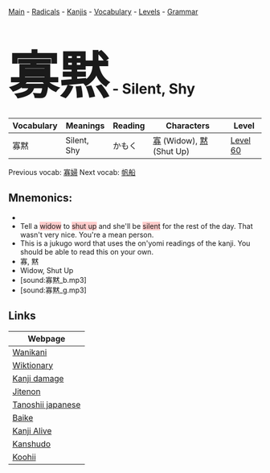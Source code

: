 <style> bigfont {font-size: 100px}</style>
[Main](../README.md) -
[Radicals](../radicals.md) -
[Kanjis](../kanjis.md) -
[Vocabulary](../vocabulary.md) -
[Levels](../levels.md) -
[Grammar](../grammar.md)
# <bigfont> 寡黙</bigfont> - Silent, Shy 

| Vocabulary | Meanings | Reading | Characters | Level |
| --- | --- | --- | --- | --- |
| 寡黙 | Silent, Shy | かもく |  [寡](../kanjis/寡.md) (Widow), [黙](../kanjis/黙.md) (Shut Up) | [Level 60](../levels/wk_level60.md) |

Previous vocab: [寡婦](寡婦.md) Next vocab: [帆船](帆船.md) 

## Mnemonics:

* 
* Tell a <span style="background-color:#ffcccb"> widow</span> to <span style="background-color:#ffcccb"> shut up</span> and she'll be <span style="background-color:#ffcccb"> silent</span> for the rest of the day. That wasn't very nice. You're a mean person.
* This is a jukugo word that uses the on'yomi readings of the kanji. You should be able to read this on your own.
* 寡, 黙
* Widow, Shut Up
* [sound:寡黙_b.mp3]
* [sound:寡黙_g.mp3]


## Links 

| Webpage |
| --- |
| [Wanikani          ](https://www.wanikani.com/kanji/寡黙) |
| [Wiktionary        ](https://en.wiktionary.org/wiki/寡黙) |
| [Kanji damage      ](http://www.kanjidamage.com/kanji/search?utf8=✓&q=寡黙) |
| [Jitenon           ](https://jitenon.com/kanji/寡黙) |
| [Tanoshii japanese ](https://www.tanoshiijapanese.com/dictionary/kanji.cfm?k=寡黙) |
| [Baike             ](https://baike.baidu.com/item/寡黙) |
| [Kanji Alive       ](https://app.kanjialive.com/寡黙) |
| [Kanshudo          ](https://www.kanshudo.com/searchmn?q=寡黙) |
| [Koohii            ](https://kanji.koohii.com/study/kanji/寡黙) |
